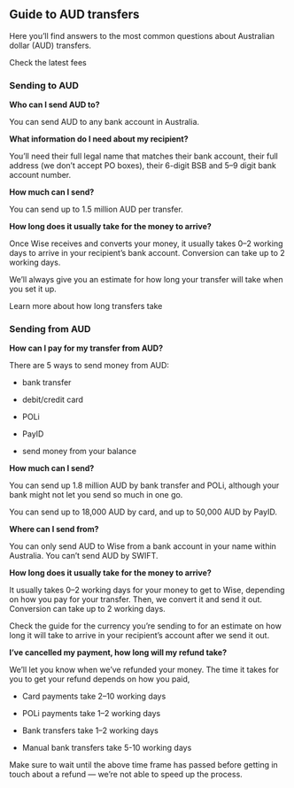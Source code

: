 ## Guide to AUD transfers  
Here you’ll find answers to the most common questions about Australian dollar (AUD) transfers. 

Check the latest fees

### Sending to AUD

 **Who can I send AUD to?**

You can send AUD to any bank account in Australia. 

**What information do I need about my recipient?**

You’ll need their full legal name that matches their bank account, their full address (we don’t accept PO boxes), their 6-digit BSB and 5–9 digit bank account number.

 **How much can I send?**

You can send up to 1.5 million AUD per transfer. 

**How long does it usually take for the money to arrive?**

Once Wise receives and converts your money, it usually takes 0–2 working days to arrive in your recipient’s bank account. Conversion can take up to 2 working days. 

We’ll always give you an estimate for how long your transfer will take when you set it up.

Learn more about how long transfers take

### Sending from AUD

 **How can I pay for my transfer from AUD?**

There are 5 ways to send money from AUD:

  * bank transfer

  * debit/credit card

  * POLi

  * PayID

  * send money from your balance




 **How much can I send?**

You can send up 1.8 million AUD by bank transfer and POLi, although your bank might not let you send so much in one go.

You can send up to 18,000 AUD by card, and up to 50,000 AUD by PayID.

 **Where can I send from?**

You can only send AUD to Wise from a bank account in your name within Australia. You can’t send AUD by SWIFT. 

**How long does it usually take for the money to arrive?**

It usually takes 0–2 working days for your money to get to Wise, depending on how you pay for your transfer. Then, we convert it and send it out. Conversion can take up to 2 working days. 

Check the guide for the currency you’re sending to for an estimate on how long it will take to arrive in your recipient’s account after we send it out.

 **I’ve cancelled my payment, how long will my refund take?**

We’ll let you know when we’ve refunded your money. The time it takes for you to get your refund depends on how you paid, 

  * Card payments take 2–10 working days 

  * POLi payments take 1–2 working days 

  * Bank transfers take 1–2 working days

  * Manual bank transfers take 5-10 working days




Make sure to wait until the above time frame has passed before getting in touch about a refund — we’re not able to speed up the process.